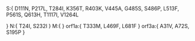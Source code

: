 S:{
D111N,
P217L,
T284I,
K356T,
R403K,
V445A,
G485S,
S486P,
L513F,
P561S,
Q613H,
T1117I,
V1264L

}
N:{
T24I,
S232I
}
M:{
}
orf1a:{
T333M,
L469F,
L681F
}
orf3a:{
A31V,
A72S,
S195P
}
